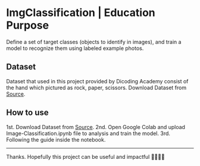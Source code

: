 # ImgClassification | Education Purpose
Define a set of target classes (objects to identify in images), and train a model to recognize them using labeled example photos.

## Dataset
Dataset that used in this project provided by Dicoding Academy consist of the hand which pictured as rock, paper, scissors.
Download Dataset from [Source](https://github.com/dicodingacademy/assets/releases/download/release/rockpaperscissors.zip).

## How to use

1st. Download Dataset from [Source](https://github.com/dicodingacademy/assets/releases/download/release/rockpaperscissors.zip).
2nd. Open Google Colab and upload Image-Classification.ipynb file to analysis and train the model.
3rd. Following the guide inside the notebook.

---
Thanks. Hopefully this project can be useful and impactful 📔✨👨‍💻
